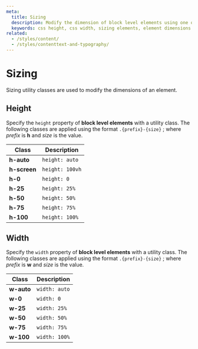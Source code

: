 ```yaml
---
meta:
  title: Sizing
  description: Modify the dimension of block level elements using one of the Vuetify sizing utility classes.
  keywords: css height, css width, sizing elements, element dimensions
related:
  - /styles/content/
  - /styles/contenttext-and-typography/
---
```


# Sizing

Sizing utility classes are used to modify the dimensions of an element.

<entry />

## Height

Specify the `height` property of **block level elements** with a utility class. The following classes are applied using the format `.{prefix}-{size}` ; where _prefix_ is **h** and _size_ is the value.

| Class        | Description     |
| ------------ | --------------- |
| **h-auto**   | `height: auto`  |
| **h-screen** | `height: 100vh` |
| **h-0**      | `height: 0`     |
| **h-25**     | `height: 25%`   |
| **h-50**     | `height: 50%`   |
| **h-75**     | `height: 75%`   |
| **h-100**    | `height: 100%`  |

<example file="sizing/height" />

## Width

Specify the `width` property of **block level elements** with a utility class. The following classes are applied using the format `.{prefix}-{size}` ; where _prefix_ is **w** and _size_ is the value.

| Class        | Description     |
| ------------ | --------------- |
| **w-auto**   | `width: auto`  |
| **w-0**      | `width: 0`     |
| **w-25**     | `width: 25%`   |
| **w-50**     | `width: 50%`   |
| **w-75**     | `width: 75%`   |
| **w-100**    | `width: 100%`  |

<example file="sizing/width" />

<backmatter />
